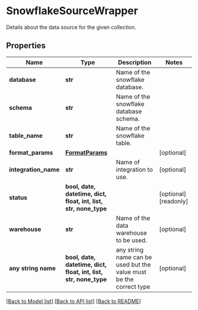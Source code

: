 # SnowflakeSourceWrapper

Details about the data source for the given collection.

## Properties
Name | Type | Description | Notes
------------ | ------------- | ------------- | -------------
**database** | **str** | Name of the snowflake database. | 
**schema** | **str** | Name of the snowflake database schema. | 
**table_name** | **str** | Name of the snowflake table. | 
**format_params** | [**FormatParams**](FormatParams.md) |  | [optional] 
**integration_name** | **str** | Name of integration to use. | [optional] 
**status** | **bool, date, datetime, dict, float, int, list, str, none_type** |  | [optional] [readonly] 
**warehouse** | **str** | Name of the data warehouse to be used. | [optional] 
**any string name** | **bool, date, datetime, dict, float, int, list, str, none_type** | any string name can be used but the value must be the correct type | [optional]

[[Back to Model list]](../README.md#documentation-for-models) [[Back to API list]](../README.md#documentation-for-api-endpoints) [[Back to README]](../README.md)


